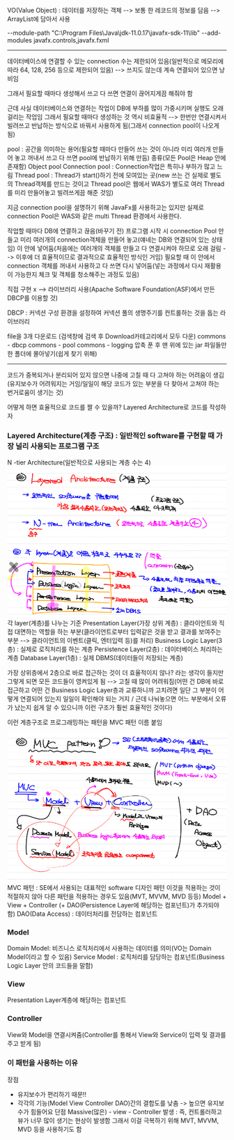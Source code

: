 VO(Value Object) : 데이터를 저장하는 객체 --> 보통 한 레코드의 정보를 담음 
--> ArrayList에 담아서 사용

--module-path "C:\Program Files\Java\jdk-11.0.17\javafx-sdk-11\lib" --add-modules javafx.controls,javafx.fxml

------------------------------------------------------------------------------------------
데이터베이스에 연결할 수 있는 connection 수는 제한되어 있음(일반적으로 메모리에 따라 64, 128, 256 등으로 제한되어 있음) --> 쓰지도 않는데 계속 연결되어 있으면 낭비임

그래서 필요할 때마다 생성해서 쓰고 다 쓰면 연결이 끊어지게끔 해줘야 함

근데 사실 데이터베이스와 연결하는 작업이 DB에 부하를 많이 가중시키며 실행도 오래 걸리는 작업임
그래서 필요할 때마다 생성하는 것 역시 비효율적
--> 한번만 연결시켜서 빌려쓰고 반납하는 방식으로 바꿔서 사용하게 됨(그래서 connection pool이 나오게 됨)

pool : 공간을 의미하는 용어(필요할 때마다 만들어 쓰는 것이 아니라 미리 여러개 만들어 놓고 꺼내서 쓰고 다 쓰면 pool에 반납하기 위해 만듬)
종류(모든 Pool은 Heap 안에 존재함)
Object pool
Connection pool : Connection작업은 특히나 부하가 많고 느림
Thread pool : Thread가 start()하기 전에 모여있는 곳(new 쓰는 건 실제로 별도의 Thread객체를 만드는 것이고 Thread pool은 웹에서 WAS가 별도로 여러 Thread를 미리 만들어놓고 빌려쓰게끔 해준 것임)

지금 connection pool을 설명하기 위해 JavaFx를 사용하고는 있지만 실제로 connection Pool은 WAS와 같은 multi Thread 환경에서 사용한다.

작업할 때마다 DB에 연결하고 끊음(바꾸기 전)
프로그램 시작 시 connection Pool 만들고 미리 여러개의 connection객체을 만들어 놓고(얘네는 DB와 연결되어 있는 상태임) 이 안에 넣어둠(처음에는 여러개의 객체를 만들고 다 연결시켜야 하므로 오래 걸림 --> 이후에 더 효율적이므로 결과적으로 효율적인 방식인 거임)
필요할 때 이 안에서 connection 객체를 꺼내서 사용하고 다 쓰면 다시 넣어둠(넣는 과정에서 다시 재활용이 가능한지 체크 및 객체를 청소해주는 과정도 있음)

직접 구현 x --> 라이브러리 사용(Apache Software Foundation(ASF)에서 만든 DBCP를 이용할 것)

DBCP : 커넥션 구성 환경을 설정하여 커넥션 풀의 생명주기를 컨트롤하는 것을 돕는 라이브러리

file을 3개 다운로드 (검색창에 검색 후 Download카테고리에서 모두 다운)
commons - dbcp
commons - pool
commons - logging
압축 푼 후 맨 위에 있는 jar 파일들만 한 폴더에 몰아넣기(쉽게 찾기 위해)

---------------------------------------------------------------------------------------------------------------

코드가 중복되거나 분리되어 있지 않으면 나중에 고칠 때 다 고쳐야 하는 어려움이 생김(유지보수가 어려워지는 거임/일일이 해당 코드가 있는 부분을 다 찾아서 고쳐야 하는 번거로움이 생기는 것)

어떻게 하면 효율적으로 코드를 짤 수 있을까? Layered Architecture로 코드를 작성하자

### Layered Architecture(계층 구조) : 일반적인 software를 구현할 때 가장 널리 사용되는 프로그램 구조

N -tier Architecture(일반적으로 사용되는 계층 수는 4)
![](../../../README_resources/Pasted%20image%2020231014205852.png)
각 layer(계층)를 나누는 기준
Presentation Layer(가장 상위 계층) : 클라이언트와 직접 대면하는 역할을 하는 부분(클라이언트로부터 입력같은 것을 받고 결과를 보여주는 부분 --> 클라이언트의 이벤트(클릭, 엔터입력 등)를 처리)
Business Logic Layer(3층) : 실제로 로직처리를 하는 계층
Persistence Layer(2층) : 데이터베이스 처리하는 계층
Database Layer(1층) : 실제 DBMS(데이터들이 저장되는 계층)

가장 상위층에서 2층으로 바로 접근하는 것이 더 효율적이지 않나? 라는 생각이 들지만 그렇게 되면 모든 코드들이 영켜있게 됨 --> 고칠 때 많이 어려워짐(어떤 건 DB에 바로 접근하고 어떤 건 Business Logic Layer층과 교류하니까 고치려면 일단 그 부분이 어떻게 연결되어 있는지 일일이 확인해야 되는 거지 / 근데 나눠놓으면 어느 부분에서 오류가 났는지 쉽게 알 수 있으니까 이런 구조가 훨씬 효율적인 것이다)

이런 계층구조로 프로그래밍하는 패턴을 MVC 패턴 이름 붙임

![](../../../README_resources/Pasted%20image%2020231014205941.png)
MVC 패턴 : SE에서 사용되는 대표적인 software 디자인 패턴
이것을 적용하는 것이 적절하지 않아 다른 패턴을 적용하는 경우도 있음(MVT, MVVM, MVD 등등)
Model + View + Controller (+ DAO(Persistence Layer에 해당하는 컴포넌트)가 추가되야 함)
DAO(Data Access) : 데이터처리를 전담하는 컴포넌트

### Model 
Domain Model: 비즈니스 로직처리에서 사용하는 데이터를 의미(VO는 Domain Model이라고 할 수 있음)
Service Model : 로직처리를 담당하는 컴포넌트(Business Logic Layer 안의 코드들을 말함)

### View
Presentation Layer계층에 해당하는 컴포넌트

### Controller
View와 Model을 연결시켜줌(Controller를 통해서 View와 Service이 입력 및 결과를 주고 받게 됨)

### 이 패턴을 사용하는 이유
장점
- 유지보수가 편리하기 때문!!
- 각각의 기능(Model View Controller DAO)간의 결합도를 낮춤 -> 높으면 유지보수가 힘들어요
단점
Massive(많은) - view - Controller 발생 : 즉, 컨트롤러하고 뷰가 너무 많이 생기는 현상이 발생함
그래서 이걸 극복하기 위해 MVT, MVVM, MVD 등을 사용하기도 함